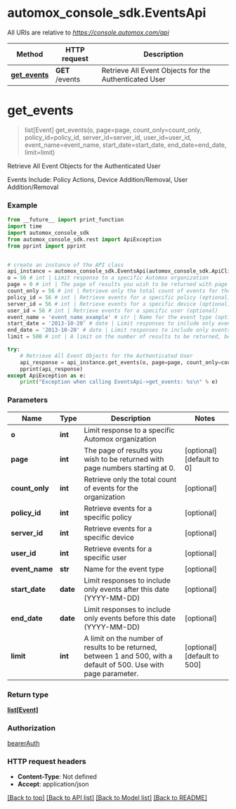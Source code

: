# automox_console_sdk.EventsApi

All URIs are relative to *https://console.automox.com/api*

Method | HTTP request | Description
------------- | ------------- | -------------
[**get_events**](EventsApi.md#get_events) | **GET** /events | Retrieve All Event Objects for the Authenticated User

# **get_events**
> list[Event] get_events(o, page=page, count_only=count_only, policy_id=policy_id, server_id=server_id, user_id=user_id, event_name=event_name, start_date=start_date, end_date=end_date, limit=limit)

Retrieve All Event Objects for the Authenticated User

Events Include: Policy Actions, Device Addition/Removal, User Addition/Removal

### Example
```python
from __future__ import print_function
import time
import automox_console_sdk
from automox_console_sdk.rest import ApiException
from pprint import pprint


# create an instance of the API class
api_instance = automox_console_sdk.EventsApi(automox_console_sdk.ApiClient(configuration))
o = 56 # int | Limit response to a specific Automox organization
page = 0 # int | The page of results you wish to be returned with page numbers starting at 0. (optional) (default to 0)
count_only = 56 # int | Retrieve only the total count of events for the organization (optional)
policy_id = 56 # int | Retrieve events for a specific policy (optional)
server_id = 56 # int | Retrieve events for a specific device (optional)
user_id = 56 # int | Retrieve events for a specific user (optional)
event_name = 'event_name_example' # str | Name for the event type (optional)
start_date = '2013-10-20' # date | Limit responses to include only events after this date (YYYY-MM-DD) (optional)
end_date = '2013-10-20' # date | Limit responses to include only events before this date (YYYY-MM-DD) (optional)
limit = 500 # int | A limit on the number of results to be returned, between 1 and 500, with a default of 500. Use with page parameter. (optional) (default to 500)

try:
    # Retrieve All Event Objects for the Authenticated User
    api_response = api_instance.get_events(o, page=page, count_only=count_only, policy_id=policy_id, server_id=server_id, user_id=user_id, event_name=event_name, start_date=start_date, end_date=end_date, limit=limit)
    pprint(api_response)
except ApiException as e:
    print("Exception when calling EventsApi->get_events: %s\n" % e)
```

### Parameters

Name | Type | Description  | Notes
------------- | ------------- | ------------- | -------------
 **o** | **int**| Limit response to a specific Automox organization | 
 **page** | **int**| The page of results you wish to be returned with page numbers starting at 0. | [optional] [default to 0]
 **count_only** | **int**| Retrieve only the total count of events for the organization | [optional] 
 **policy_id** | **int**| Retrieve events for a specific policy | [optional] 
 **server_id** | **int**| Retrieve events for a specific device | [optional] 
 **user_id** | **int**| Retrieve events for a specific user | [optional] 
 **event_name** | **str**| Name for the event type | [optional] 
 **start_date** | **date**| Limit responses to include only events after this date (YYYY-MM-DD) | [optional] 
 **end_date** | **date**| Limit responses to include only events before this date (YYYY-MM-DD) | [optional] 
 **limit** | **int**| A limit on the number of results to be returned, between 1 and 500, with a default of 500. Use with page parameter. | [optional] [default to 500]

### Return type

[**list[Event]**](Event.md)

### Authorization

[bearerAuth](../README.md#bearerAuth)

### HTTP request headers

 - **Content-Type**: Not defined
 - **Accept**: application/json

[[Back to top]](#) [[Back to API list]](../README.md#documentation-for-api-endpoints) [[Back to Model list]](../README.md#documentation-for-models) [[Back to README]](../README.md)

